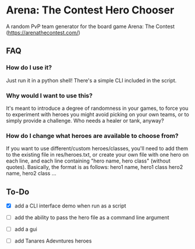 # Arena: The Contest Hero Chooser
A random PvP team generator for the board game Arena: The Contest (https://arenathecontest.com/)

## FAQ
### How do I use it?
Just run it in a python shell! There's a simple CLI included in the script.

### Why would I want to use this?
It's meant to introduce a degree of randomness in your games, to force you to experiment with heroes you might avoid picking on your own teams, or to simply provide a challenge. Who needs a healer or tank, anyway?

### How do I change what heroes are available to choose from?
If you want to use different/custom heroes/classes, you'll need to add them to the existing file in res/heroes.txt, or create your own file with one hero on each line, and each line containing "hero name, hero class" (without quotes). Basically, the format is as follows:
  hero1 name, hero1 class
  hero2 name, hero2 class
  ...

## To-Do
- [x] add a CLI interface demo when run as a script
- [ ] add the ability to pass the hero file as a command line argument
- [ ] add a gui
- [ ] add Tanares Adevntures heroes
 
